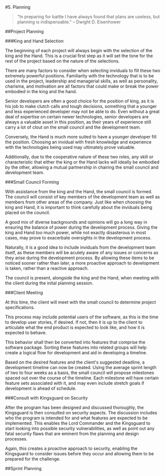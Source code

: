 #5. Planning
>"In preparing for battle I have always found that plans are useless, but planning is indispensable." – Dwight D. Eisenhower

##Project Planning

###King and Hand Selection

The beginning of each project will always begin with the selection of the king and the Hand. This is a crucial first step as it will set the tone for the rest of the project based on the nature of the selections.

There are many factors to consider when selecting inviduals to fill these two extremely powerful positions. Familiarity with the technology that is to be used in the project, leadership and managerial skills, as well as personality, charisma, and motivation are all factors that could make or break the power embodied in the king and the hand.

Senior developers are often a good choice for the position of king, as it is his job to make clutch calls and tough decisions, something that a younger and less experienced developer may not be able to do. Even without a great deal of expertise on certain newer technologies, senior developers are always a valuable asset in this position, as their years of experience still carry a lot of clout on the small council and the development team.

Conversely, the Hand is much more suited to have a younger developer fill the position. Choosing an invidual with fresh knowledge and experience with the technologies being used may ultimately prove valuable.

Additionally, due to the cooperative nature of these two roles, any skill or characteristic that either the king or the Hand lacks will ideally be embodied by the other, allowing a mutual partnership in chairing the small council and development team.

###Small Council Forming

With assistance from the king and the Hand, the small council is formed. The council will consist of key members of the development team as well as members from other areas of the company. Just like when choosing the king and Hand, it is important to think carefully about the inviduals being placed on the council.

A good mix of diverse backgrounds and opinions will go a long way in ensuring the balance of power during the development process. Giving the king and Hand too much power, while not exactly disasterous in most cases, may prove to exacerbate oversights in the development process.

Naturally, it is a good idea to include inviduals from the development team itself, as these members will be acutely aware of any issues or concerns as they arise during the development process. By allowing these items to be noticed sooner rather than later, a more proactive approach to development is taken, rather than a reactive approach.

The council is present, alongside the king and the Hand, when meeting with the client during the inital planning session.

###Client Meeting

At this time, the client will meet with the small council to determine project specifications.

This process may include potential users of the software, as this is the time to develop user stories, if desired. If not, then it is up to the client to articulate what the end product is expected to look like, and how it is expected to behave.

This behavior shall then be converted into features that comprise the software package. Sorting these features into related groups will help create a logical flow for development and aid in developing a timeline.

Based on the desired features and the client's suggested deadline, a development timeline can now be created. Using the average sprint length of two to four weeks as a basis, the small council will propose milestones spaced out over the course of the timeline. Each milestone will have certain feature sets associated with it, and may even include stretch goals if development is ahead of schedule.

###Consult with Kingsguard on Security

After the program has been designed and discussed thoroughly, the Kingsguard is then consulted on security aspects. The discussion includes who the program is intended for and what features are expected to be implemented. This enables the Lord Commander and the Kingsguard to start looking into possible security vulnerabilities, as well as point out any fatal security flaws that are eminent from the planning and design processes.

Again, this creates a proactive approach to security, enabling the Kingsguard to consider issues before they occur and allowing them to be prepared for the challenge.

##Sprint Planning

